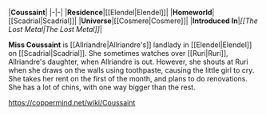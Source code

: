 |**Coussaint**|
|-|-|
|**Residence**|[[Elendel\|Elendel]]|
|**Homeworld**|[[Scadrial\|Scadrial]]|
|**Universe**|[[Cosmere\|Cosmere]]|
|**Introduced In**|*[[The Lost Metal\|The Lost Metal]]*|

**Miss Coussaint** is [[Allriandre\|Allriandre's]] landlady in [[Elendel\|Elendel]] on [[Scadrial\|Scadrial]].
She sometimes watches over [[Ruri\|Ruri]], Allriandre's daughter, when Allriandre is out. However, she shouts at Ruri when she draws on the walls using toothpaste, causing the little girl to cry.
She takes her rent on the first of the month, and plans to do renovations.
She has a lot of chins, with one way bigger than the rest.



https://coppermind.net/wiki/Coussaint
